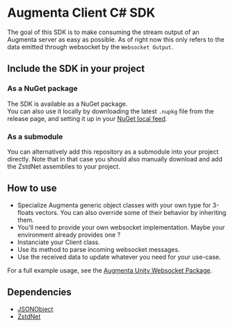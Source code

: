 # Augmenta Client C# SDK
The goal of this SDK is to make consuming the stream output of an Augmenta server as easy as possible. As of right now this only refers to the data emitted through websocket by the `Websocket Output`.

## Include the SDK in your project
### As a NuGet package
The SDK is available as a NuGet package.  
You can also use it locally by downloading the latest `.nupkg` file from the release page, and setting it up in your [NuGet local feed](https://learn.microsoft.com/en-us/nuget/hosting-packages/local-feeds).

### As a submodule
You can alternatively add this repository as a submodule into your project directly. Note that in that case you should also manually download and add the ZstdNet assemblies to your project.

## How to use
- Specialize Augmenta generic object classes with your own type for 3-floats vectors. You can also override some of their behavior by inheriting them. 
- You'll need to provide your own websocket implementation. Maybe your environment already provides one ?
- Instanciate your Client class.
- Use its method to parse incoming websocket messages.
- Use the received data to update whatever you need for your use-case.

For a full example usage, see the [Augmenta Unity Websocket Package](https://github.com/Augmenta-tech/AugmentaUnityWebsocket).

## Dependencies
- [JSONObject](https://github.com/mtschoen/JSONObject/tree/master)
- [ZstdNet](https://www.nuget.org/packages/ZstdNet)